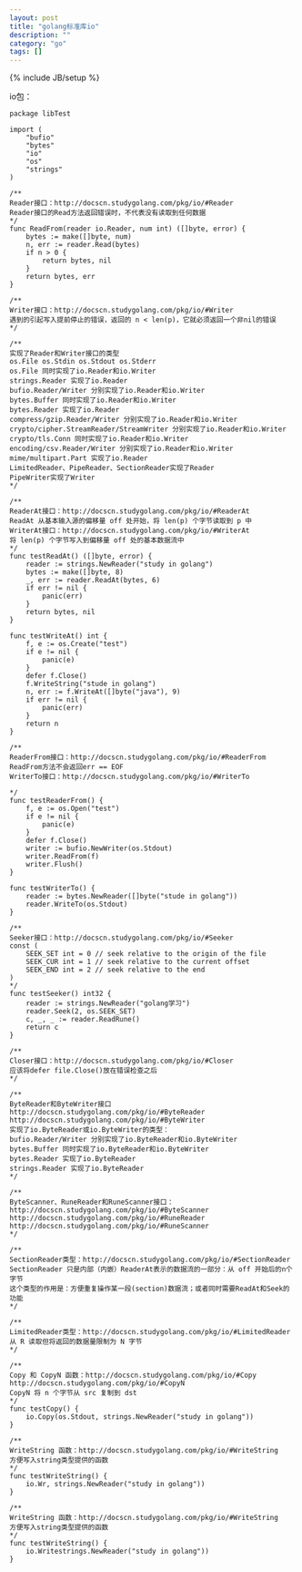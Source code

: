 ```yaml
---
layout: post
title: "golang标准库io"
description: ""
category: "go"
tags: []
---
```

{% include JB/setup %}

io包：

    package libTest
    
    import (
        "bufio"
        "bytes"
        "io"
        "os"
        "strings"
    )
    
    /**
    Reader接口：http://docscn.studygolang.com/pkg/io/#Reader
    Reader接口的Read方法返回错误时，不代表没有读取到任何数据
    */
    func ReadFrom(reader io.Reader, num int) ([]byte, error) {
        bytes := make([]byte, num)
        n, err := reader.Read(bytes)
        if n > 0 {
            return bytes, nil
        }
        return bytes, err
    }
    
    /**
    Writer接口：http://docscn.studygolang.com/pkg/io/#Writer
    遇到的引起写入提前停止的错误，返回的 n < len(p)，它就必须返回一个非nil的错误
    */
    
    /**
    实现了Reader和Writer接口的类型
    os.File os.Stdin os.Stdout os.Stderr
    os.File 同时实现了io.Reader和io.Writer
    strings.Reader 实现了io.Reader
    bufio.Reader/Writer 分别实现了io.Reader和io.Writer
    bytes.Buffer 同时实现了io.Reader和io.Writer
    bytes.Reader 实现了io.Reader
    compress/gzip.Reader/Writer 分别实现了io.Reader和io.Writer
    crypto/cipher.StreamReader/StreamWriter 分别实现了io.Reader和io.Writer
    crypto/tls.Conn 同时实现了io.Reader和io.Writer
    encoding/csv.Reader/Writer 分别实现了io.Reader和io.Writer
    mime/multipart.Part 实现了io.Reader
    LimitedReader、PipeReader、SectionReader实现了Reader
    PipeWriter实现了Writer
    */
    
    /**
    ReaderAt接口：http://docscn.studygolang.com/pkg/io/#ReaderAt
    ReadAt 从基本输入源的偏移量 off 处开始，将 len(p) 个字节读取到 p 中
    WriterAt接口：http://docscn.studygolang.com/pkg/io/#WriterAt
    将 len(p) 个字节写入到偏移量 off 处的基本数据流中
    */
    func testReadAt() ([]byte, error) {
        reader := strings.NewReader("study in golang")
        bytes := make([]byte, 8)
        _, err := reader.ReadAt(bytes, 6)
        if err != nil {
            panic(err)
        }
        return bytes, nil
    }
    
    func testWriteAt() int {
        f, e := os.Create("test")
        if e != nil {
            panic(e)
        }
        defer f.Close()
        f.WriteString("stude in golang")
        n, err := f.WriteAt([]byte("java"), 9)
        if err != nil {
            panic(err)
        }
        return n
    }
    
    /**
    ReaderFrom接口：http://docscn.studygolang.com/pkg/io/#ReaderFrom
    ReadFrom方法不会返回err == EOF
    WriterTo接口：http://docscn.studygolang.com/pkg/io/#WriterTo
    
    */
    func testReaderFrom() {
        f, e := os.Open("test")
        if e != nil {
            panic(e)
        }
        defer f.Close()
        writer := bufio.NewWriter(os.Stdout)
        writer.ReadFrom(f)
        writer.Flush()
    }
    
    func testWriterTo() {
        reader := bytes.NewReader([]byte("stude in golang"))
        reader.WriteTo(os.Stdout)
    }
    
    /**
    Seeker接口：http://docscn.studygolang.com/pkg/io/#Seeker
    const (
        SEEK_SET int = 0 // seek relative to the origin of the file
        SEEK_CUR int = 1 // seek relative to the current offset
        SEEK_END int = 2 // seek relative to the end
    )
    */
    func testSeeker() int32 {
        reader := strings.NewReader("golang学习")
        reader.Seek(2, os.SEEK_SET)
        c, _, _ := reader.ReadRune()
        return c
    }
    
    /**
    Closer接口：http://docscn.studygolang.com/pkg/io/#Closer
    应该将defer file.Close()放在错误检查之后
    */
    
    /**
    ByteReader和ByteWriter接口
    http://docscn.studygolang.com/pkg/io/#ByteReader
    http://docscn.studygolang.com/pkg/io/#ByteWriter
    实现了io.ByteReader或io.ByteWriter的类型：
    bufio.Reader/Writer 分别实现了io.ByteReader和io.ByteWriter
    bytes.Buffer 同时实现了io.ByteReader和io.ByteWriter
    bytes.Reader 实现了io.ByteReader
    strings.Reader 实现了io.ByteReader
    */
    
    /**
    ByteScanner、RuneReader和RuneScanner接口：
    http://docscn.studygolang.com/pkg/io/#ByteScanner
    http://docscn.studygolang.com/pkg/io/#RuneReader
    http://docscn.studygolang.com/pkg/io/#RuneScanner
    */
    
    /**
    SectionReader类型：http://docscn.studygolang.com/pkg/io/#SectionReader
    SectionReader 只是内部（内嵌）ReaderAt表示的数据流的一部分：从 off 开始后的n个字节
    这个类型的作用是：方便重复操作某一段(section)数据流；或者同时需要ReadAt和Seek的功能
    */
    
    /**
    LimitedReader类型：http://docscn.studygolang.com/pkg/io/#LimitedReader
    从 R 读取但将返回的数据量限制为 N 字节
    */
    
    /**
    Copy 和 CopyN 函数：http://docscn.studygolang.com/pkg/io/#Copy http://docscn.studygolang.com/pkg/io/#CopyN
    CopyN 将 n 个字节从 src 复制到 dst
    */
    func testCopy() {
        io.Copy(os.Stdout, strings.NewReader("study in golang"))
    }
    
    /**
    WriteString 函数：http://docscn.studygolang.com/pkg/io/#WriteString
    方便写入string类型提供的函数
    */
    func testWriteString() {
        io.Wr, strings.NewReader("study in golang"))
    }
    
    /**
    WriteString 函数：http://docscn.studygolang.com/pkg/io/#WriteString
    方便写入string类型提供的函数
    */
    func testWriteString() {
        io.Writestrings.NewReader("study in golang"))
    }
    
